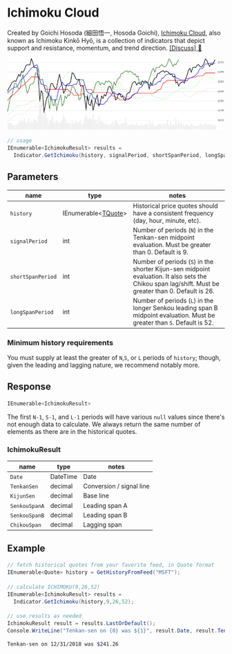﻿# Ichimoku Cloud

Created by Goichi Hosoda (細田悟一, Hosoda Goichi), [Ichimoku Cloud](https://en.wikipedia.org/wiki/Ichimoku_Kink%C5%8D_Hy%C5%8D), also known as Ichimoku Kinkō Hyō, is a collection of indicators that depict support and resistance, momentum, and trend direction.
[[Discuss] :speech_balloon:](https://github.com/DaveSkender/Stock.Indicators/discussions/251 "Community discussion about this indicator")

![image](chart.png)

```csharp
// usage
IEnumerable<IchimokuResult> results =
  Indicator.GetIchimoku(history, signalPeriod, shortSpanPeriod, longSpanPeriod);  
```

## Parameters

| name | type | notes
| -- |-- |--
| `history` | IEnumerable\<[TQuote](../../docs/GUIDE.md#quote)\> | Historical price quotes should have a consistent frequency (day, hour, minute, etc).
| `signalPeriod` | int | Number of periods (`N`) in the Tenkan-sen midpoint evaluation.  Must be greater than 0.  Default is 9.
| `shortSpanPeriod` | int | Number of periods (`S`) in the shorter Kijun-sen midpoint evaluation.  It also sets the Chikou span lag/shift.  Must be greater than 0.  Default is 26.
| `longSpanPeriod` | int | Number of periods (`L`) in the longer Senkou leading span B midpoint evaluation.  Must be greater than `S`.  Default is 52.

### Minimum history requirements

You must supply at least the greater of `N`,`S`, or `L` periods of `history`; though, given the leading and lagging nature, we recommend notably more.

## Response

```csharp
IEnumerable<IchimokuResult>
```

The first `N-1`, `S-1`, and `L-1` periods will have various `null` values since there's not enough data to calculate.  We always return the same number of elements as there are in the historical quotes.

### IchimokuResult

| name | type | notes
| -- |-- |--
| `Date` | DateTime | Date
| `TenkanSen` | decimal | Conversion / signal line
| `KijunSen` | decimal | Base line
| `SenkouSpanA` | decimal | Leading span A
| `SenkouSpanB` | decimal | Leading span B
| `ChikouSpan` | decimal | Lagging span

## Example

```csharp
// fetch historical quotes from your favorite feed, in Quote format
IEnumerable<Quote> history = GetHistoryFromFeed("MSFT");

// calculate ICHIMOKU(9,26,52)
IEnumerable<IchimokuResult> results =
  Indicator.GetIchimoku(history,9,26,52);

// use results as needed
IchimokuResult result = results.LastOrDefault();
Console.WriteLine("Tenkan-sen on {0} was ${1}", result.Date, result.TenkanSen);
```

```bash
Tenkan-sen on 12/31/2018 was $241.26
```
